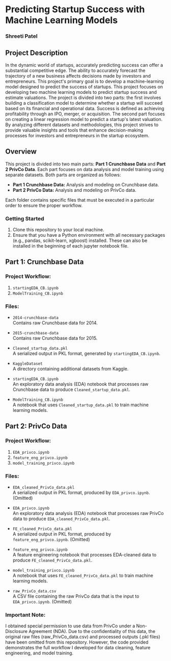 # Predicting Startup Success with Machine Learning Models
### Shreeti Patel

## Project Description
In the dynamic world of startups, accurately predicting success can offer a substantial competitive edge. The ability to accurately forecast the trajectory of a new business affects decisions made by investors and entrepreneurs. This project's primary goal is to develop a machine-learning model designed to predict the success of startups. This project focuses on developing two machine learning models to predict startup success and estimate valuations. The project is divided into two parts: the first involves building a classification model to determine whether a startup will succeed based on its financial and operational data. Success is defined as achieving profitability through an IPO, merger, or acquisition. The second part focuses on creating a linear regression model to predict a startup's latest valuation. By analyzing different datasets and methodologies, this project strives to provide valuable insights and tools that enhance decision-making processes for investors and entrepreneurs in the startup ecosystem.

## Overview

This project is divided into two main parts: **Part 1 Crunchbase Data** and **Part 2 PrivCo Data**. Each part focuses on data analysis and model training using separate datasets. Both parts are organized as follows:

- **Part 1 Crunchbase Data:** Analysis and modeling on Crunchbase data.
- **Part 2 PrivCo Data:** Analysis and modeling on PrivCo data.

Each folder contains specific files that must be executed in a particular order to ensure the proper workflow.

### Getting Started

1. Clone this repository to your local machine.
2. Ensure that you have a Python environment with all necessary packages (e.g., pandas, scikit-learn, xgboost) installed. These can also be installed in the beginning of each jupyter notebook file. 

## Part 1: Crunchbase Data

### Project Workflow:
1. `startingEDA_CB.ipynb`
2. `ModelTraining_CB.ipynb`

### Files:

- `2014-crunchbase-data`  
  Contains raw Crunchbase data for 2014.

- `2015-crunchbase-data`  
  Contains raw Crunchbase data for 2015.

- `Cleaned_startup_data.pkl`  
  A serialized output in PKL format, generated by `startingEDA_CB.ipynb`.

- `KaggleDataset`  
  A directory containing additional datasets from Kaggle.

- `startingEDA_CB.ipynb`  
  An exploratory data analysis (EDA) notebook that processes raw Crunchbase data to produce `Cleaned_startup_data.pkl`.

- `ModelTraining_CB.ipynb`  
  A notebook that uses `Cleaned_startup_data.pkl` to train machine learning models.

## Part 2: PrivCo Data

### Project Workflow:
1. `EDA_privco.ipynb`
2. `feature_eng_privco.ipynb`
3. `model_training_privco.ipynb`

### Files:

- `EDA_cleaned_PrivCo_data.pkl`  
  A serialized output in PKL format, produced by `EDA_privco.ipynb`. (Omitted)

- `EDA_privco.ipynb`  
  An exploratory data analysis (EDA) notebook that processes raw PrivCo data to produce `EDA_cleaned_PrivCo_data.pkl`.

- `FE_cleaned_PrivCo_data.pkl`  
  A serialized output in PKL format, produced by `feature_eng_privco.ipynb`. (Omitted)

- `feature_eng_privco.ipynb`  
  A feature engineering notebook that processes EDA-cleaned data to produce `FE_cleaned_PrivCo_data.pkl`.

- `model_training_privco.ipynb`  
  A notebook that uses `FE_cleaned_PrivCo_data.pkl` to train machine learning models.

- `raw_PrivCo_data.csv`  
  A CSV file containing the raw PrivCo data that is the input to `EDA_privco.ipynb`. (Omitted)

### Important Note:

I obtained special permission to use data from PrivCo under a Non-Disclosure Agreement (NDA). Due to the confidentiality of this data, the original raw files (raw_PrivCo_data.csv) and processed outputs (.pkl files) have been omitted from this repository. However, the code provided demonstrates the full workflow I developed for data cleaning, feature engineering, and model training.